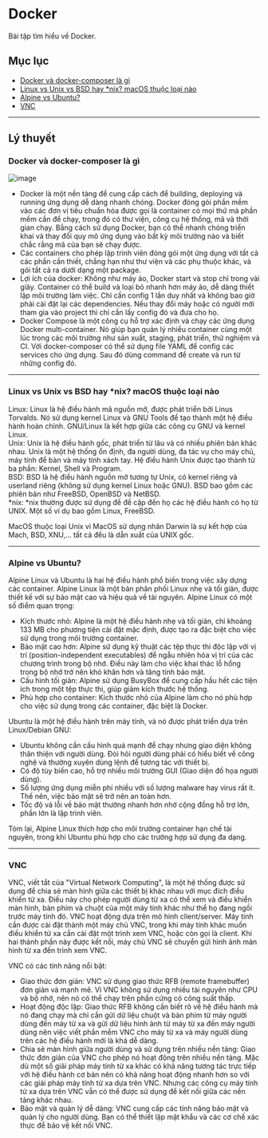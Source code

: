 # Docker
Bài tập tìm hiểu về Docker.

## Mục lục
   - [Docker và docker-composer là gì](#docker-và-docker-composer-là-gì)
   - [Linux vs Unix vs BSD hay *nix? macOS thuộc loại nào](#linux-vs-unix-vs-bsd-hay-nix-macos-thuộc-loại-nào)
   - [Alpine vs Ubuntu?](#alpine-vs-ubuntu)
   - [VNC](#vnc)

---

## Lý thuyết
### Docker và docker-composer là gì
 ![image](https://github.com/Dat-Quang-Truong/Docker/assets/113848415/be09cc2c-3dec-4ccf-b82c-649d2ede95ea)

   - Docker là một nền tảng để cung cấp cách để building, deploying và running ứng dụng dễ dàng nhanh chóng. Docker đóng gói phần mềm vào các đơn vị tiêu chuẩn hóa được gọi là container có mọi thứ mà phần mềm cần để chạy, trong đó có thư viện, công cụ hệ thống, mã và thời gian chạy. Bằng cách sử dụng Docker, bạn có thể nhanh chóng triển khai và thay đổi quy mô ứng dụng vào bất kỳ môi trường nào và biết chắc rằng mã của bạn sẽ chạy được.
   - Các containers cho phép lập trình viên đóng gói một ứng dụng với tất cả các phần cần thiết, chẳng hạn như thư viện và các phụ thuộc khác, và gói tất cả ra dưới dạng một package.
   - Lợi ích của docker: Không như máy ảo, Docker start và stop chỉ trong vài giây. Container có thể build và loại bỏ nhanh hơn máy ảo, dễ dàng thiết lập môi trường làm việc. Chỉ cần config 1 lần duy nhất và không bao giờ phải cài đặt lại các dependencies. Nếu thay đổi máy hoặc có người mới tham gia vào project thì chỉ cần lấy config đó và đưa cho họ.
   - Docker Compose là một công cụ hỗ trợ xác định và chạy các ứng dụng Docker multi-container. Nó giúp bạn quản lý nhiều container cùng một lúc trong các môi trường như sản xuất, staging, phát triển, thử nghiệm và CI. Với docker-composer có thể sử dụng file YAML để config các services cho ứng dụng. Sau đó dùng command để create và run từ những config đó.
---
### Linux vs Unix vs BSD hay *nix? macOS thuộc loại nào
Linux: Linux là hệ điều hành mã nguồn mở, được phát triển bởi Linus Torvalds. Nó sử dụng kernel Linux và GNU Tools để tạo thành một hệ điều hành hoàn chỉnh. GNU/Linux là kết hợp giữa các công cụ GNU và kernel Linux.  
Unix: Unix là hệ điều hành gốc, phát triển từ lâu và có nhiều phiên bản khác nhau. Unix là một hệ thống ổn định, đa người dùng, đa tác vụ cho máy chủ, máy tính để bàn và máy tính xách tay. Hệ điều hành Unix được tạo thành từ ba phần: Kernel, Shell và Program.  
BSD: BSD là hệ điều hành nguồn mở tương tự Unix, có kernel riêng và userland riêng (không sử dụng kernel Linux hoặc GNU). BSD bao gồm các phiên bản như FreeBSD, OpenBSD và NetBSD.  
*nix: *nix thường được sử dụng để đề cập đến họ các hệ điều hành có họ từ UNIX. Một số ví dụ bao gồm Linux, FreeBSD.

MacOS thuộc loại Unix vì MacOS sử dụng nhân Darwin là sự kết hợp của Mach, BSD, XNU,... tất cả đều là dẫn xuất của UNIX gốc.

---
### Alpine vs Ubuntu?
Alpine Linux và Ubuntu là hai hệ điều hành phổ biến trong việc xây dựng các container.
Alpine Linux là một bản phân phối Linux nhẹ và tối giản, được thiết kế với sự bảo mật cao và hiệu quả về tài nguyên. Alpine Linux có một số điểm quan trọng:  
- Kích thước nhỏ: Alpine là một hệ điều hành nhẹ và tối giản, chỉ khoảng 133 MB cho phương tiện cài đặt mặc định, được tạo ra đặc biệt cho việc sử dụng trong môi trường container.
- Bảo mật cao hơn: Alpine sử dụng kỹ thuật các tệp thực thi độc lập với vị trí (position-independent executables) để ngẫu nhiên hóa vị trí của các chương trình trong bộ nhớ. Điều này làm cho việc khai thác lỗ hổng trong bộ nhớ trở nên khó khăn hơn và tăng tính bảo mật.
- Cấu hình tối giản: Alpine sử dụng BusyBox để cung cấp hầu hết các tiện ích trong một tệp thực thi, giúp giảm kích thước hệ thống.
- Phù hợp cho container: Kích thước nhỏ của Alpine làm cho nó phù hợp cho việc sử dụng trong các container, đặc biệt là Docker.

Ubuntu là một hệ điều hành trên máy tính, và nó được phát triển dựa trên Linux/Debian GNU:
- Ubuntu không cần cấu hình quá mạnh để chạy nhưng giao diện không thân thiện với người dùng. Đòi hỏi người dùng phải có hiểu biết về công nghệ và thường xuyên dùng lệnh để tương tác với thiết bị.
- Có độ tùy biến cao, hỗ trợ nhiều môi trường GUI (Giao diện đồ họa người dùng).
- Số lượng ứng dụng miễn phí nhiều với số lượng malware hay virus rất ít. Thế nên, việc bảo mật sẽ trở nên an toàn hơn.
- Tốc độ vá lỗi về bảo mật thường nhanh hơn nhờ cộng đồng hỗ trợ lớn, phần lớn là lập trình viên.

Tóm lại, Alpine Linux thích hợp cho môi trường container hạn chế tài nguyên, trong khi Ubuntu phù hợp cho các trường hợp sử dụng đa dạng.

---

### VNC
VNC, viết tắt của "Virtual Network Computing", là một hệ thống được sử dụng để chia sẻ màn hình giữa các thiết bị khác nhau với mục đích điều khiển từ xa. Điều này cho phép người dùng từ xa có thể xem và điều khiển màn hình, bàn phím và chuột của một máy tính khác như thể họ đang ngồi trước máy tính đó. VNC hoạt động dựa trên mô hình client/server. Máy tính cần được cài đặt thành một máy chủ VNC, trong khi máy tính khác muốn điều khiển từ xa cần cài đặt một trình xem VNC, hoặc còn gọi là client. Khi hai thành phần này được kết nối, máy chủ VNC sẽ chuyển gửi hình ảnh màn hình từ xa đến trình xem VNC.

VNC có các tính năng nổi bật:
- Giao thức đơn giản: VNC sử dụng giao thức RFB (remote framebuffer) đơn giản và mạnh mẽ. Vì VNC không sử dụng nhiều tài nguyên như CPU và bộ nhớ, nên nó có thể chạy trên phần cứng có công suất thấp.
- Hoạt động độc lập: Giao thức RFB không cần biết rõ về hệ điều hành mà nó đang chạy mà chỉ cần gửi dữ liệu chuột và bàn phím từ máy người dùng đến máy từ xa và gửi dữ liệu hình ảnh từ máy từ xa đến máy người dùng nên việc viết phần mềm VNC cho máy từ xa và máy người dùng trên các hệ điều hành mới là khá dễ dàng.
- Chia sẻ màn hình giữa người dùng và sử dụng trên nhiều nền tảng: Giao thức đơn giản của VNC cho phép nó hoạt động trên nhiều nền tảng. Mặc dù một số giải pháp máy tính từ xa khác có khả năng tương tác trực tiếp với hệ điều hành cơ bản nên có khả năng hoạt động nhanh hơn so với các giải pháp máy tính từ xa dựa trên VNC. Nhưng các công cụ máy tính từ xa dựa trên VNC vẫn có thể được sử dụng để kết nối giữa các nền tảng khác nhau.
- Bảo mật và quản lý dễ dàng: VNC cung cấp các tính năng bảo mật và quản lý cho người dùng. Bạn có thể thiết lập mật khẩu và các cơ chế xác thực để bảo vệ kết nối VNC.
